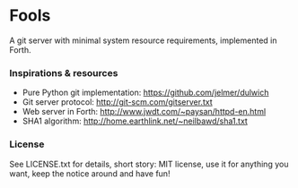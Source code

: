 # Fools

A git server with minimal system resource requirements, implemented in Forth.

### Inspirations & resources

* Pure Python git implementation: https://github.com/jelmer/dulwich
* Git server protocol: http://git-scm.com/gitserver.txt
* Web server in Forth: http://www.jwdt.com/~paysan/httpd-en.html
* SHA1 algorithm: http://home.earthlink.net/~neilbawd/sha1.txt

### License

See LICENSE.txt for details, short story: MIT license, use it for anything you want, keep the notice around and have fun!